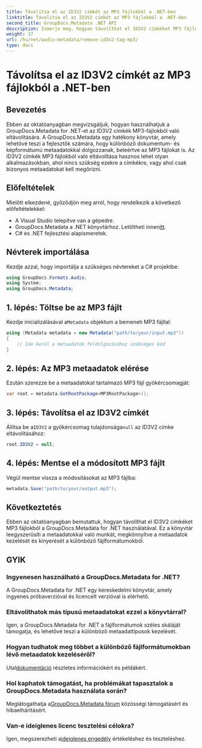 ```yaml
---
title: Távolítsa el az ID3V2 címkét az MP3 fájlokból a .NET-ben
linktitle: Távolítsa el az ID3V2 címkét az MP3 fájlokból a .NET-ben
second_title: GroupDocs.Metadata .NET API
description: Ismerje meg, hogyan távolíthat el ID3V2 címkéket MP3 fájlokból a GroupDocs.Metadata for .NET segítségével. Hatékonyan kezelheti C#-projektjei metaadatait.
weight: 17
url: /hu/net/audio-metadata/remove-id3v2-tag-mp3/
type: docs
---
```

# Távolítsa el az ID3V2 címkét az MP3 fájlokból a .NET-ben

## Bevezetés
Ebben az oktatóanyagban megvizsgáljuk, hogyan használhatjuk a GroupDocs.Metadata for .NET-et az ID3V2 címkék MP3-fájlokból való eltávolítására. A GroupDocs.Metadata egy hatékony könyvtár, amely lehetővé teszi a fejlesztők számára, hogy különböző dokumentum- és képformátumú metaadatokkal dolgozzanak, beleértve az MP3 fájlokat is. Az ID3V2 címkék MP3 fájlokból való eltávolítása hasznos lehet olyan alkalmazásokban, ahol nincs szükség ezekre a címkékre, vagy ahol csak bizonyos metaadatokat kell megőrizni.
## Előfeltételek
Mielőtt elkezdené, győződjön meg arról, hogy rendelkezik a következő előfeltételekkel:
- A Visual Studio telepítve van a gépedre.
-  GroupDocs.Metadata a .NET könyvtárhoz. Letöltheti innen[itt](https://releases.groupdocs.com/metadata/net/).
- C# és .NET fejlesztési alapismeretek.

## Névterek importálása
Kezdje azzal, hogy importálja a szükséges névtereket a C# projektbe:
```csharp
using GroupDocs.Formats.Audio;
using System;
using GroupDocs.Metadata;
```
## 1. lépés: Töltse be az MP3 fájlt
 Kezdje inicializálásával a`Metadata` objektum a bemeneti MP3 fájllal:
```csharp
using (Metadata metadata = new Metadata("path/to/your/input.mp3"))
{
    // Ide kerül a metaadatok feldolgozásához szükséges kód
}
```
## 2. lépés: Az MP3 metaadatok elérése
Ezután szerezze be a metaadatokat tartalmazó MP3 fájl gyökércsomagját:
```csharp
var root = metadata.GetRootPackage<MP3RootPackage>();
```
## 3. lépés: Távolítsa el az ID3V2 címkét
 Állítsa be a`ID3V2` a gyökércsomag tulajdonsága`null` az ID3V2 címke eltávolításához:
```csharp
root.ID3V2 = null;
```
## 4. lépés: Mentse el a módosított MP3 fájlt
Végül mentse vissza a módosításokat az MP3 fájlba:
```csharp
metadata.Save("path/to/your/output.mp3");
```

## Következtetés
Ebben az oktatóanyagban bemutattuk, hogyan távolíthat el ID3V2 címkéket MP3 fájlokból a GroupDocs.Metadata for .NET használatával. Ez a könyvtár leegyszerűsíti a metaadatokkal való munkát, megkönnyítve a metaadatok kezelését és kinyerését a különböző fájlformátumokból.

## GYIK
### Ingyenesen használható a GroupDocs.Metadata for .NET?
A GroupDocs.Metadata for .NET egy kereskedelmi könyvtár, amely ingyenes próbaverzióval és licencelt verzióval is elérhető.
### Eltávolíthatok más típusú metaadatokat ezzel a könyvtárral?
Igen, a GroupDocs.Metadata for .NET a fájlformátumok széles skáláját támogatja, és lehetővé teszi a különböző metaadattípusok kezelését.
### Hogyan tudhatok meg többet a különböző fájlformátumokban lévő metaadatok kezeléséről?
 Utal[dokumentáció](https://tutorials.groupdocs.com/metadata/net/) részletes információkért és példákért.
### Hol kaphatok támogatást, ha problémákat tapasztalok a GroupDocs.Metadata használata során?
 Meglátogathatja a[GroupDocs.Metadata fórum](https://forum.groupdocs.com/c/metadata/14) közösségi támogatásért és hibaelhárításért.
### Van-e ideiglenes licenc tesztelési célokra?
Igen, megszerezheti a[ideiglenes engedély](https://purchase.groupdocs.com/temporary-license/) értékeléshez és teszteléshez.